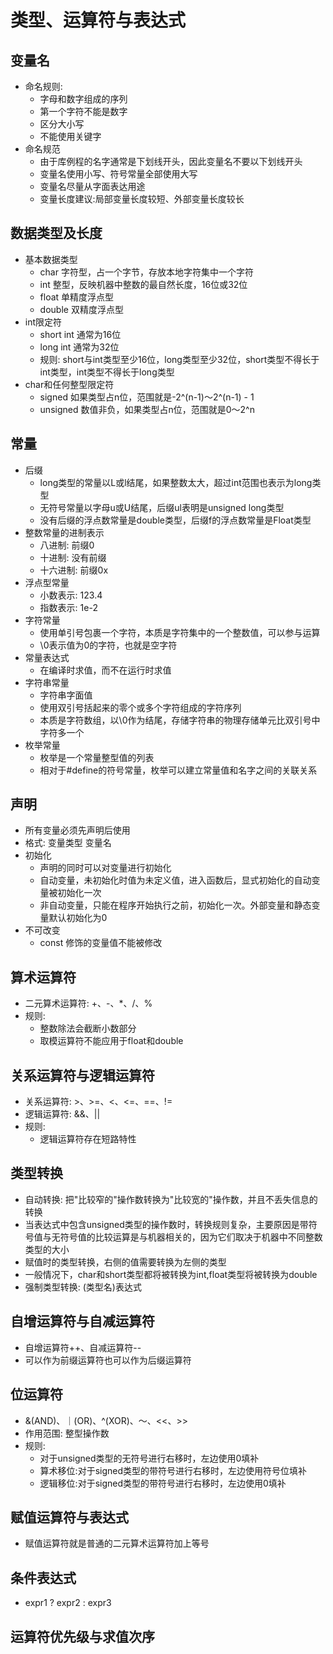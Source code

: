 # 类型、运算符与表达式
## 变量名
- 命名规则:
  - 字母和数字组成的序列
  - 第一个字符不能是数字
  - 区分大小写
  - 不能使用关键字
- 命名规范
  - 由于库例程的名字通常是下划线开头，因此变量名不要以下划线开头
  - 变量名使用小写、符号常量全部使用大写
  - 变量名尽量从字面表达用途
  - 变量长度建议:局部变量长度较短、外部变量长度较长
## 数据类型及长度
- 基本数据类型
  - char 字符型，占一个字节，存放本地字符集中一个字符
  - int 整型，反映机器中整数的最自然长度，16位或32位
  - float 单精度浮点型
  - double 双精度浮点型
- int限定符
  - short int 通常为16位 
  - long int 通常为32位
  - 规则: short与int类型至少16位，long类型至少32位，short类型不得长于int类型，int类型不得长于long类型
- char和任何整型限定符
  - signed 如果类型占n位，范围就是-2^(n-1)～2^(n-1) - 1
  - unsigned 数值非负，如果类型占n位，范围就是0～2^n
## 常量
- 后缀
  - long类型的常量以L或l结尾，如果整数太大，超过int范围也表示为long类型
  - 无符号常量以字母u或U结尾，后缀ul表明是unsigned long类型
  - 没有后缀的浮点数常量是double类型，后缀f的浮点数常量是Float类型
- 整数常量的进制表示
  - 八进制: 前缀0
  - 十进制: 没有前缀
  - 十六进制: 前缀0x
- 浮点型常量
  - 小数表示: 123.4
  - 指数表示: 1e-2
- 字符常量
  - 使用单引号包裹一个字符，本质是字符集中的一个整数值，可以参与运算
  - \0表示值为0的字符，也就是空字符
- 常量表达式
  - 在编译时求值，而不在运行时求值
- 字符串常量
  - 字符串字面值
  - 使用双引号括起来的零个或多个字符组成的字符序列
  - 本质是字符数组，以\0作为结尾，存储字符串的物理存储单元比双引号中字符多一个
- 枚举常量
  - 枚举是一个常量整型值的列表
  - 相对于#define的符号常量，枚举可以建立常量值和名字之间的关联关系
## 声明
- 所有变量必须先声明后使用
- 格式: 变量类型 变量名
- 初始化
  - 声明的同时可以对变量进行初始化
  - 自动变量，未初始化时值为未定义值，进入函数后，显式初始化的自动变量被初始化一次
  - 非自动变量，只能在程序开始执行之前，初始化一次。外部变量和静态变量默认初始化为0
- 不可改变
  - const 修饰的变量值不能被修改
## 算术运算符
- 二元算术运算符: +、-、*、/、%
- 规则:
  - 整数除法会截断小数部分
  - 取模运算符不能应用于float和double
## 关系运算符与逻辑运算符
- 关系运算符: >、>=、<、<=、==、!=
- 逻辑运算符: &&、||
- 规则:
  - 逻辑运算符存在短路特性
## 类型转换
- 自动转换: 把"比较窄的"操作数转换为"比较宽的"操作数，并且不丢失信息的转换
- 当表达式中包含unsigned类型的操作数时，转换规则复杂，主要原因是带符号值与无符号值的比较运算是与机器相关的，因为它们取决于机器中不同整数类型的大小
- 赋值时的类型转换，右侧的值需要转换为左侧的类型
- 一般情况下，char和short类型都将被转换为int,float类型将被转换为double
- 强制类型转换: (类型名)表达式
## 自增运算符与自减运算符
- 自增运算符++、自减运算符--
- 可以作为前缀运算符也可以作为后缀运算符
## 位运算符
- &(AND)、｜(OR)、^(XOR)、～、<<、>>
- 作用范围: 整型操作数
- 规则:
  - 对于unsigned类型的无符号进行右移时，左边使用0填补
  - 算术移位:对于signed类型的带符号进行右移时，左边使用符号位填补
  - 逻辑移位:对于signed类型的带符号进行右移时，左边使用0填补
## 赋值运算符与表达式
- 赋值运算符就是普通的二元算术运算符加上等号
## 条件表达式
- expr1 ? expr2 : expr3
## 运算符优先级与求值次序
